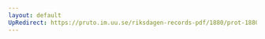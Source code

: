 ```yaml
---
layout: default
UpRedirect: https://pruto.im.uu.se/riksdagen-records-pdf/1880/prot-1880--ak--041/prot-1880--ak--041_036.pdf
---
```

